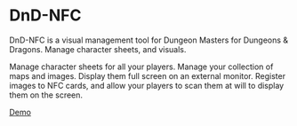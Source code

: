 # DnD-NFC

DnD-NFC is a visual management tool for Dungeon Masters for Dungeons & Dragons. Manage character sheets, and visuals.

Manage character sheets for all your players.
Manage your collection of maps and images.
Display them full screen on an external monitor.
Register images to NFC cards, and allow your players to scan them at will to display them on the screen.

[Demo](https://youtu.be/hHCb8AeoyAQ)
